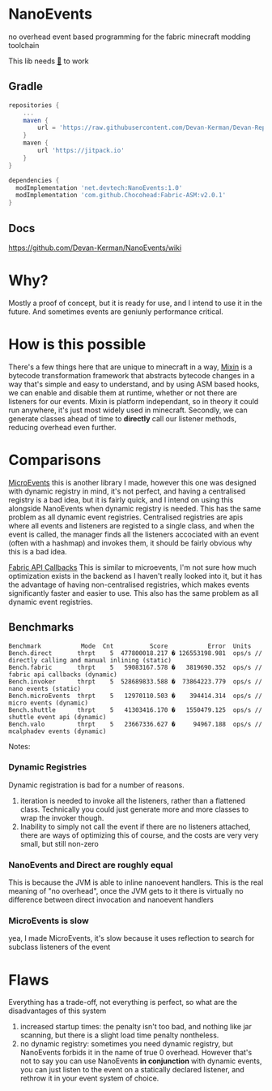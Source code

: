 # NanoEvents
no overhead event based programming for the fabric minecraft modding toolchain

This lib needs [🍫](https://github.com/Chocohead/Fabric-ASM) to work

## Gradle
```groovy
repositories {
    ...
    maven {
        url = 'https://raw.githubusercontent.com/Devan-Kerman/Devan-Repo/master/'
    }
    maven { 
        url 'https://jitpack.io' 
    }
}

dependencies {
  modImplementation 'net.devtech:NanoEvents:1.0'
  modImplementation 'com.github.Chocohead:Fabric-ASM:v2.0.1'
}
```

## Docs
https://github.com/Devan-Kerman/NanoEvents/wiki

# Why?
Mostly a proof of concept, but it is ready for use, and I intend to use it in the future. And sometimes events are geniunly performance critical.

# How is this possible
There's a few things here that are unique to minecraft in a way, [Mixin](https://github.com/SpongePowered/Mixin) is a bytecode transformation framework that abstracts bytecode changes in a way that's simple and easy to understand, and by using ASM based hooks, we can enable and disable them at runtime, whether or not there are listeners for our events. Mixin is platform independant, so in theory it could run anywhere, it's just most widely used in minecraft. Secondly, we can generate classes ahead of time to **directly** call our listener methods, reducing overhead even further.

# Comparisons
[MicroEvents](https://github.com/WoolMC/MicroEvents) this is another library I made, however this one was designed with
dynamic registry in mind, it's not perfect, and having a centralised registry is a bad idea, but it is fairly quick, and I intend
on using this alongside NanoEvents when dynamic registry is needed. This has the same problem as all dynamic event registries. Centralised registries are apis where all events and listeners are registed to a single class, and when the event is called, the
manager finds all the listeners accociated with an event (often with a hashmap) and invokes them, it should be fairly obvious why this
is a bad idea.

[Fabric API Callbacks](https://github.com/FabricMC/fabric) This is similar to microevents, I'm not sure how much optimization exists in the backend as I haven't really looked into it, but it has the advantage of having non-centralised registries, which makes events significantly faster and easier to use. This also has the same problem as all dynamic event registries.

## Benchmarks
```
Benchmark           Mode  Cnt          Score           Error  Units
Bench.direct       thrpt    5  477800018.217 � 126553198.981  ops/s // directly calling and manual inlining (static)
Bench.fabric       thrpt    5   59083167.578 �   3819690.352  ops/s // fabric api callbacks (dynamic)
Bench.invoker      thrpt    5  528689833.588 �  73864223.779  ops/s // nano events (static)
Bench.microEvents  thrpt    5   12970110.503 �    394414.314  ops/s // micro events (dynamic)
Bench.shuttle      thrpt    5   41303416.170 �   1550479.125  ops/s // shuttle event api (dynamic)
Bench.valo         thrpt    5   23667336.627 �     94967.188  ops/s // mcalphadev events (dynamic)
```
Notes:
### Dynamic Registries
Dynamic registration is bad for a number of reasons.
1) iteration is needed to invoke all the listeners, rather than a flattened class. Technically you could just generate more and more classes to wrap the invoker though.
2) Inability to simply not call the event if there are no listeners attached, there are ways of optimizing this of course, and the costs are very very small, but still non-zero
### NanoEvents and Direct are roughly equal
This is because the JVM is able to inline nanoevent handlers. This is the real meaning of "no overhead", once the JVM gets to it
there is virtually no difference between direct invocation and nanoevent handlers
### MicroEvents is slow
yea, I made MicroEvents, it's slow because it uses reflection to search for subclass listeners of the event

# Flaws
Everything has a trade-off, not everything is perfect, so what are the disadvantages of this system
1) increased startup times: the penalty isn't too bad, and nothing like jar scanning, but there is a slight load time penalty nontheless.
2) no dynamic registry: sometimes you need dynamic registry, but NanoEvents forbids it in the name of true 0 overhead. However that's not to say you can use NanoEvents **in conjunction** with dynamic events, you can just listen to the event on a statically declared
listener, and rethrow it in your event system of choice.
